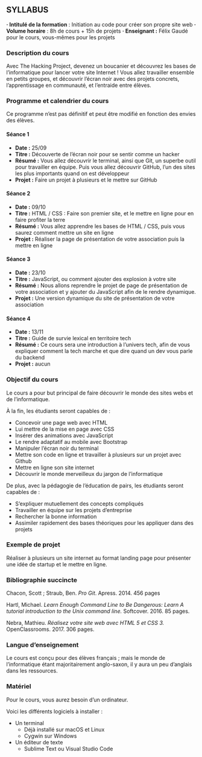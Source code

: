    ## SYLLABUS



**· Intitulé de la formation** : Initiation au code pour créer son propre site web
**· Volume horaire** : 8h de cours + 15h de projets
**· Enseignant :** Félix Gaudé pour le cours, vous-mêmes pour les projets


 ### Description du cours
Avec The Hacking Project, devenez un boucanier et découvrez les bases de l’informatique pour lancer votre site Internet !
Vous allez travailler ensemble en petits groupes, et découvrir l’écran noir avec des projets concrets, l’apprentissage en communauté, et l’entraide entre élèves.

### Programme et calendrier du cours
Ce programme n’est pas définitif et peut être modifié en fonction des envies des élèves.

#### Séance 1
* **Date :** 25/09
* **Titre :** Découverte de l’écran noir pour se sentir comme un hacker
* **Résumé :** Vous allez découvrir le terminal, ainsi que Git, un superbe outil pour travailler en équipe. Puis vous allez découvrir GitHub, l’un des sites les plus importants quand on est développeur
* **Projet :** Faire un projet à plusieurs et le mettre sur GitHub

#### Séance 2
* **Date :** 09/10
* **Titre :** HTML / CSS : Faire son premier site, et le mettre en ligne pour en faire profiter la terre
* **Résumé :** Vous allez apprendre les bases de HTML / CSS, puis vous saurez comment mettre un site en ligne
* **Projet :** Réaliser la page de présentation de votre association puis la mettre en ligne

#### Séance 3
* **Date :** 23/10
* **Titre :** JavaScript, ou comment ajouter des explosion à votre site
* **Résumé :** Nous allons reprendre le projet de page de présentation de votre association et y ajouter du JavaScript afin de le rendre dynamique.
* **Projet :** Une version dynamique du site de présentation de votre association


#### Séance 4
* **Date :** 13/11
* **Titre :** Guide de survie lexical en territoire tech
* **Résumé :** Ce cours sera une introduction à l’univers tech, afin de vous expliquer comment la tech marche et que dire quand un dev vous parle du backend
* **Projet :** aucun


### Objectif du cours
Le cours a pour but principal de faire découvrir le monde des sites webs et de l’informatique. 

À la fin, les étudiants seront capables de : 
   -  Concevoir une page web avec HTML
   -  Lui mettre de la mise en page avec CSS
   -  Insérer des animations avec JavaScript
   -  Le rendre adaptatif au mobile avec Bootstrap
   - Manipuler l’écran noir du terminal
   - Mettre son code en ligne et travailler à plusieurs sur un projet avec Github
   - Mettre en ligne son site internet
   - Découvrir le monde merveilleux du jargon de l’informatique

De plus, avec la pédagogie de l’éducation de pairs, les étudiants seront capables de :
   - S’expliquer mutuellement des concepts compliqués
   - Travailler en équipe sur les projets d’entreprise
   - Rechercher la bonne information
   - Assimiler rapidement des bases théoriques pour les appliquer dans des projets


### Exemple de projet
Réaliser à plusieurs un site internet au format landing page pour présenter une idée de startup et le mettre en ligne.


### Bibliographie succincte
Chacon, Scott ; Straub, Ben. _Pro Git_. Apress. 2014. 456 pages

Hartl, Michael. _Learn Enough Command Line to Be Dangerous: Learn A tutorial introduction to the Unix command line._ Softcover. 2016. 85 pages.

Nebra, Mathieu. _Réalisez votre site web avec HTML 5 et CSS 3._ OpenClassrooms. 2017. 306 pages.


### Langue d’enseignement
Le cours est conçu pour des élèves français ; mais le monde de l’informatique étant majoritairement anglo-saxon, il y aura un peu d’anglais dans les ressources.

### Matériel
Pour le cours, vous aurez besoin d’un ordinateur.

Voici les différents logiciels à installer :
-  Un terminal
      -  Déjà installé sur macOS et Linux
      - Cygwin sur Windows
-  Un éditeur de texte
      - Sublime Text ou Visual Studio Code


